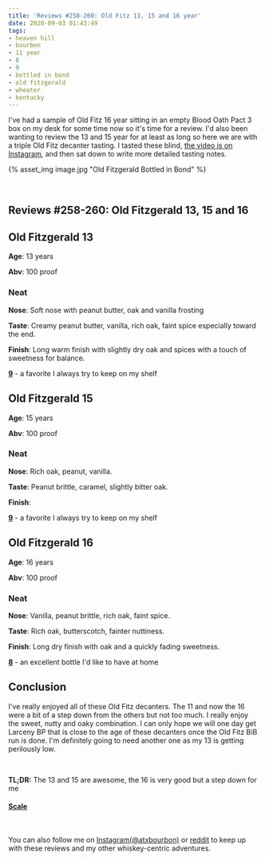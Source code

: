 ```yaml
---
title: 'Reviews #258-260: Old Fitz 13, 15 and 16 year'
date: 2020-09-03 01:43:49
tags:
- heaven hill
- bourbon
- 11 year
- 8
- 9
- bottled in bond
- old fitzgerald
- wheater
- kentucky
---
```


I've had a sample of Old Fitz 16 year sitting in an empty Blood Oath Pact 3 box on my desk for some time now so it's time for a review. I'd also been wanting to review the 13 and 15 year for at least as long so here we are with a triple Old Fitz decanter tasting. I tasted these blind, [the video is on Instagram](https://www.instagram.com/tv/CEZhVHxHgYF/?utm_source=ig_web_copy_link), and then sat down to write more detailed tasting notes.

{% asset_img image.jpg "Old Fitzgerald Bottled in Bond" %}

&nbsp;

## Reviews #258-260: Old Fitzgerald 13, 15 and 16

## Old Fitzgerald 13
**Age**: 13 years

**Abv**: 100 proof

### Neat
**Nose**: Soft nose with peanut butter, oak and vanilla frosting

**Taste**: Creamy peanut butter, vanilla, rich oak, faint spice especially toward the end.

**Finish**: Long warm finish with slightly dry oak and spices with a touch of sweetness for balance.

[**9**](https://atxbourbon.com/tags/9/) - a favorite I always try to keep on my shelf

## Old Fitzgerald 15
**Age**: 15 years

**Abv**: 100 proof

### Neat
**Nose**: Rich oak, peanut, vanilla.

**Taste**: Peanut brittle, caramel, slightly bitter oak.

**Finish**:  

[**9**](https://atxbourbon.com/tags/9/) - a favorite I always try to keep on my shelf

## Old Fitzgerald 16
**Age**: 16 years

**Abv**: 100 proof

### Neat
**Nose**: Vanilla, peanut brittle, rich oak, faint spice.

**Taste**: Rich oak, butterscotch, fainter nuttiness.

**Finish**: Long dry finish with oak and a quickly fading sweetness.

[**8**](https://atxbourbon.com/tags/8/) - an excellent bottle I'd like to have at home

## Conclusion

I've really enjoyed all of these Old Fitz decanters. The 11 and now the 16 were a bit of a step down from the others but not too much. I really enjoy the sweet, nutty and oaky combination. I can only hope we will one day get Larceny BP that is close to the age of these decanters once the Old Fitz BiB run is done. I'm definitely going to need another one as my 13 is getting perilously low.

&nbsp;

**TL;DR:** The 13 and 15 are awesome, the 16 is very good but a step down for me

#### [Scale](http://atxbourbon.com/Scale/)

&nbsp;

You can also follow me on [Instagram(@atxbourbon)](https://www.instagram.com/atxbourbon/) or [reddit](https://www.reddit.com/r/atxbourbon/) to keep up with these reviews and my other whiskey-centric adventures.
